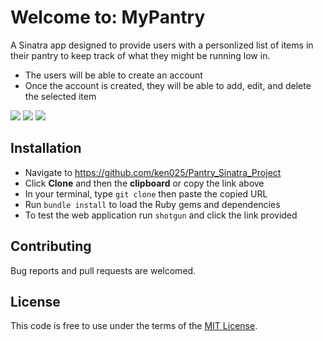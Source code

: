 # Welcome to: MyPantry
A Sinatra app designed to provide users with a personlized list of items in their pantry to keep track of what they might be running low in. 

- The users will be able to create an account
- Once the account is created, they will be able to add, edit, and delete the selected item

![](https://scontent.ftpa1-2.fna.fbcdn.net/v/t1.0-9/151969127_1802004999969449_174439671529905775_o.jpg?_nc_cat=100&ccb=3&_nc_sid=730e14&_nc_ohc=0N_34u2cLqIAX8K7wgM&_nc_ht=scontent.ftpa1-2.fna&oh=e9752459c19fdaa77a2974ada6b96aeb&oe=6056E738)
![](https://scontent.ftpa1-2.fna.fbcdn.net/v/t1.0-9/152422490_1802004923302790_225726205360114682_o.jpg?_nc_cat=104&ccb=3&_nc_sid=730e14&_nc_ohc=jo6SqzDiNmwAX_NMF6F&_nc_ht=scontent.ftpa1-2.fna&oh=712a4169236efc80a7be2803f802f0b7&oe=60568AEA)
![](https://scontent.ftpa1-2.fna.fbcdn.net/v/t1.0-9/152938170_1802004883302794_7840329237376478973_o.jpg?_nc_cat=106&ccb=3&_nc_sid=730e14&_nc_ohc=zy8IkNt9YnIAX_Rj_Y_&_nc_ht=scontent.ftpa1-2.fna&oh=326aa00db5ddbe78c1628eb4f5fc48e3&oe=6056C969)

## Installation

  - Navigate to https://github.com/ken025/Pantry_Sinatra_Project
  - Click **Clone** and then the **clipboard** or copy the link above
  - In your terminal, type `git clone` then paste the copied URL
  - Run `bundle install` to load the Ruby gems and dependencies
  - To test the web application run `shotgun` and click the link provided

## Contributing

Bug reports and pull requests are welcomed.

## License
This code is free to use under the terms of the [MIT License](https://opensource.org/licenses/MIT).
